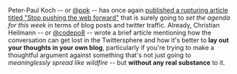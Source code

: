 Peter-Paul Koch -- or [@ppk][1] -- has once again [published a rupturing article titled "Stop pushing the web forward"][2] that is surely going to _set the agenda for this week_ in terms of blog posts and twitter traffic. Already, Christian Heilmann -- or [@codepo8][3] -- wrote a brief article mentioning how the conversation can get lost in the Twittersphere and how it's better to **lay out your thoughts in your own blog**, particularly if you're trying to make a thoughtful argument against something that's not just going to _meaninglessly spread like wildfire_ -- but **without any real substance** to it.

[1]: https://twitter.com/ppk
[2]: http://www.quirksmode.org/blog/archives/2015/07/stop_pushing_th.html
[3]: https://twitter.com/codepo8
